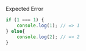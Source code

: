 Expected Error

<!-- doctest -->
```js
if (1 === 1) {
    console.log(1); // => 1
} else{
    console.log(2); // => 2
}
```
